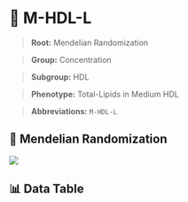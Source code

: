 # 🧪 M-HDL-L

> **Root:** Mendelian Randomization

> **Group:** Concentration  

> **Subgroup:** HDL

> **Phenotype:** Total-Lipids in Medium HDL  

> **Abbreviations:** `M-HDL-L`

## 🧬 Mendelian Randomization  

<img src="/MR/Figures/Inverse/MhengxianHDLhengxianL.png"/>


## 📊 Data Table


<CsvTableMRI src="/MR/Data/Inverse/MhengxianHDLhengxianL.csv"/>
